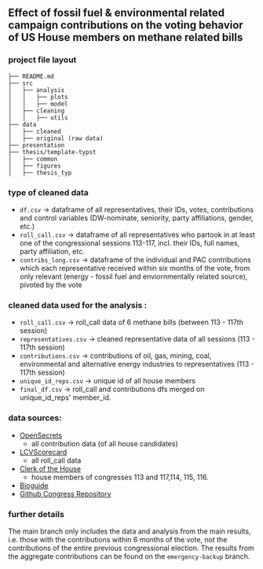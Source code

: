 ## Effect of fossil fuel & environmental related campaign contributions on the voting behavior of US House members on methane related bills


### project file layout
```
├── README.md
├── src
│   ├── analysis
│   │   ├── plots
│   │   ├── model
│   ├── cleaning
│   │   ├── utils  
├── data
│   ├── cleaned
│   ├── original (raw data)
├── presentation
├── thesis/template-typst
│   ├── common
│   ├── figures
│   ├── thesis_typ
```
### type of cleaned data
- `df.csv` -> dataframe of all representatives, their IDs, votes, contributions and control variables (DW-nominate, seniority, party affiliations, gender, etc.)
- `roll_call.csv` -> dataframe of all representatives who partook in at least one of the congressional sessions 113-117, incl. their IDs, full names, party affiliation, etc.
- `contribs_long.csv` -> dataframe of the individual and PAC contributions which each representative received within six months of the vote, from only relevant (energy - fossil fuel and enviornmentally related source), pivoted by the vote

### cleaned data used for the analysis :
- `roll_call.csv` -> roll_call data of 6 methane bills (between 113 - 117th session)
- `representatives.csv` -> cleaned representative data of all sessions (113 - 117th session)
- `contributions.csv` -> contributions of oil, gas, mining, coal, environmental and alternative energy industries to representatives (113 - 117th session)
- `unique_id_reps.csv` -> unique id of all house members
- `final_df.csv` -> roll_call and contributions dfs merged on unique_id_reps' member_id.

### data sources:
- [OpenSecrets](https://www.opensecrets.org/)
    - all contribution data (of all house candidates)
- [LCVScorecard](https://scorecard.lcv.org)
    - all roll_call data
- [Clerk of the House](https://clerk.house.gov/)
    - house members of congresses 113 and 117,114, 115, 116.
- [Bioguide](https://bioguide.org)
- [Github Congress Repository](https://github.io)


### further details 
The main branch only includes the data and analysis from the main results, i.e. those with the contributions within 6 months of the vote, not the contributions of the entire previous congressional election. The results from the aggregate contributions can be found on the `emergency-backup` branch.
